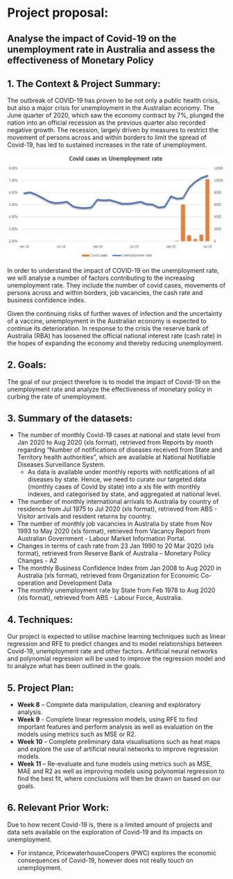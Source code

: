 # **Project proposal:** 
## Analyse the impact of Covid-19 on the unemployment rate in Australia and assess the effectiveness of Monetary Policy

## **1. The Context & Project Summary:**
The outbreak of COVID-19 has proven to be not only a public health crisis, but also a major crisis for unemployment in the Australian economy. The June quarter of 2020, which saw the economy contract by 7%, plunged the nation into an official recession as the previous quarter also recorded negative growth. The recession, largely driven by measures to restrict the movement of persons across and within borders to limit the spread of Covid-19, has led to sustained increases in the rate of unemployment.

<img src="Images/covid.PNG" class="center">

In order to understand the impact of COVID-19 on the unemployment rate, we will analyse a number of factors contributing to the increasing unemployment rate. They include the number of covid cases, movements of persons across and within borders, job vacancies, the cash rate and business confidence index.

Given the continuing risks of further waves of infection and the uncertainty of a vaccine, unemployment in the Australian economy is expected to continue its deterioration. In response to the crisis the reserve bank of Australia (RBA) has loosened the official national interest rate (cash rate) in the hopes of expanding the economy and thereby reducing unemployment.

## **2. Goals:**
The goal of our project therefore is to model the impact of Covid-19 on the unemployment rate and analyze the effectiveness of monetary policy in curbing the rate of unemployment.

## **3. Summary of the datasets:**

- The number of monthly Covid-19 cases at national and state level from Jan 2020 to Aug 2020 (xls format), retrieved from Reports by month regarding “Number of notifications of diseases received from State and Territory health authorities”, which are available at National Notifiable Diseases Surveillance System.
    - As data is available under monthly reports with notifications of all diseases by state. Hence, we need to curate our targeted data (monthly cases of Covid by state) into a xls file with monthly indexes, and categorised by state, and aggregated at national level.
- The number of monthly international arrivals to Australia by country of residence from Jul 1975 to Jul 2020 (xls format), retrieved from ABS - Visitor arrivals and resident returns by country.
- The number of monthly job vacancies in Australia by state from Nov 1993 to May 2020 (xls format), retrieved from Vacancy Report from Australian Government - Labour Market Information Portal.
- Changes in terms of cash rate from 23 Jan 1990 to 20 Mar 2020 (xls format),  retrieved from Reserve Bank of Australia – Monetary Policy Changes - A2
- The monthly Business Confidence Index from Jan 2008 to Aug 2020 in Australia (xls format), retrieved from Organization for Economic Co-operation and Development Data
- The monthly unemployment rate by State from Feb 1978 to Aug 2020 (xls format), retrieved from ABS - Labour Force, Australia.

## **4. Techniques:**
Our project is expected to utilise machine learning techniques such as linear regression and RFE to predict changes and to model relationships between Covid-19, unemployment rate and other factors. Artificial neural networks and polynomial regression will be used to improve the regression model and to analyze what has been outlined in the goals.

## **5. Project Plan:**
- **Week 8** – Complete data manipulation, cleaning and exploratory analysis.
- **Week 9** - Complete linear regression models, using RFE to find important features and perform analysis as well as evaluation on the models using metrics such as MSE or R2.
- **Week 10** – Complete preliminary data visualisations such as heat maps and explore the use of artificial neural networks to improve regression models.
- **Week 11** – Re-evaluate and tune models using metrics such as MSE, MAE and R2 as well as improving models using polynomial regression to find the best fit, where conclusions will then be drawn on based on our goals.

## **6. Relevant Prior Work:**
Due to how recent Covid-19 is, there is a limited amount of projects and data sets available on the exploration of Covid-19 and its impacts on unemployment.
- For instance, PricewaterhouseCoopers (PWC) explores the economic consequences of Covid-19, however does not really touch on unemployment.
